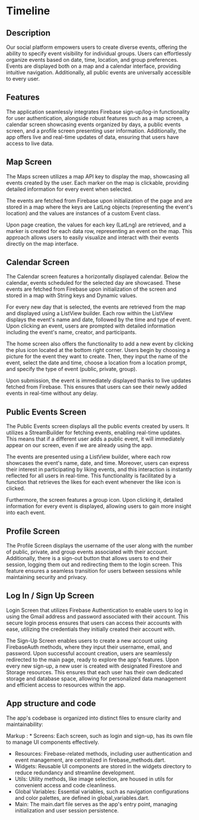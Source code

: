 # Timeline

## Description
Our social platform empowers users to create diverse events, offering the ability to specify event visibility for individual groups. Users can effortlessly organize events based on date, time, location, and group preferences. Events are displayed both on a map and a calendar interface, providing intuitive navigation. Additionally, all public events are universally accessible to every user.

## Features
The application seamlessly integrates Firebase sign-up/log-in functionality for user authentication, alongside robust features such as a map screen, a calendar screen showcasing events organized by days, a public events screen, and a profile screen presenting user information. Additionally, the app offers live and real-time updates of data, ensuring that users have access to live data.

## Map Screen
The Maps screen utilizes a map API key to display the map, showcasing all events created by the user. Each marker on the map is clickable, providing detailed information for every event when selected.

The events are fetched from Firebase upon initialization of the page and are stored in a map where the keys are LatLng objects (representing the event's location) and the values are instances of a custom Event class.

Upon page creation, the values for each key (LatLng) are retrieved, and a marker is created for each data row, representing an event on the map. This approach allows users to easily visualize and interact with their events directly on the map interface.

## Calendar Screen
The Calendar screen features a horizontally displayed calendar. Below the calendar, events scheduled for the selected day are showcased. These events are fetched from Firebase upon initialization of the screen and stored in a map with String keys and Dynamic values.

For every new day that is selected, the events are retrieved from the map and displayed using a ListView builder. Each row within the ListView displays the event's name and date, followed by the time and type of event. Upon clicking an event, users are prompted with detailed information including the event's name, creator, and participants.

The home screen also offers the functionality to add a new event by clicking the plus icon located at the bottom right corner. Users begin by choosing a picture for the event they want to create. Then, they input the name of the event, select the date and time, choose a location from a location prompt, and specify the type of event (public, private, group).

Upon submission, the event is immediately displayed thanks to live updates fetched from Firebase. This ensures that users can see their newly added events in real-time without any delay.

## Public Events Screen
The Public Events screen displays all the public events created by users. It utilizes a StreamBuilder for fetching events, enabling real-time updates. This means that if a different user adds a public event, it will immediately appear on our screen, even if we are already using the app.

The events are presented using a ListView builder, where each row showcases the event's name, date, and time. Moreover, users can express their interest in participating by liking events, and this interaction is instantly reflected for all users in real-time. This functionality is facilitated by a function that retrieves the likes for each event whenever the like icon is clicked.

Furthermore, the screen features a group icon. Upon clicking it, detailed information for every event is displayed, allowing users to gain more insight into each event.

## Profile Screen

The Profile Screen displays the username of the user along with the number of public, private, and group events associated with their account. Additionally, there is a sign-out button that allows users to end their session, logging them out and redirecting them to the login screen. This feature ensures a seamless transition for users between sessions while maintaining security and privacy.

## Log In / Sign Up Screen
Login Screen that utilizes Firebase Authentication to enable users to log in using the Gmail address and password associated with their account. This secure login process ensures that users can access their accounts with ease, utilizing the credentials they initially created their account with.

The Sign-Up Screen enables users to create a new account using FirebaseAuth methods, where they input their username, email, and password. Upon successful account creation, users are seamlessly redirected to the main page, ready to explore the app's features.
Upon every new sign-up, a new user is created with designated Firestore and Storage resources. This ensures that each user has their own dedicated storage and database space, allowing for personalized data management and efficient access to resources within the app.

## App structure and code

The app's codebase is organized into distinct files to ensure clarity and maintainability:

Markup : * Screens: Each screen, such as login and sign-up, has its own file to manage UI components effectively. <br />
* Resources: Firebase-related methods, including user authentication and event management, are centralized in firebase_methods.dart.<br />
* Widgets: Reusable UI components are stored in the widgets directory to reduce redundancy and streamline development.<br />
* Utils: Utility methods, like image selection, are housed in utils for convenient access and code cleanliness.<br />
* Global Variables: Essential variables, such as navigation configurations and color palettes, are defined in global_variables.dart.<br />
* Main: The main.dart file serves as the app's entry point, managing initialization and user session persistence.<br />


